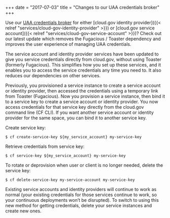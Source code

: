 +++
date = "2017-07-03"
title = "Changes to our UAA credentials broker"
+++

Use our [UAA credentials broker](https://github.com/cloudfoundry-community/uaa-credentials-broker)
for either [cloud.gov identity provider]({{< relref "services/cloud-gov-identity-provider" >}})
or [cloud.gov service account]({{< relref "services/cloud-gov-service-account" >}})?
Check out our latest update which removes the Fugacious / Toaster dependency and
improves the user experience of managing UAA credentials.
<!--more-->

The service account and identity provider services have been updated to give you service credentials directly from cloud.gov, without using Toaster (formerly Fugacious). This simplifies how you set up these services, and it enables you to access the service credentials any time you need to. It also reduces our dependencies on other services.

Previously, you provisioned a service instance to create a service account or identity provider, then accessed the credentials using a temporary link from Toaster (Fugacious). Now you provision a service instance, then bind it to a service key to create a service account or identity provider. You now access credentials for that service key directly from the cloud.gov command line (CF CLI). If you want another service account or identity provider for the same space, you can bind it to another service key.

Create service key:

    $ cf create-service-key ${my_service_account} my-service-key

Retrieve credentials from service key:

    $ cf service-key ${my_service_account} my-service-key

To rotate or deprovision when user or client is no longer needed, delete the service key:

    $ cf delete-service-key my-service-account my-service-key

Existing service accounts and identity providers will continue to work as normal (your existing credentials for those services continue to work, so your continuous deployments won’t be disrupted). To switch to using this new method for getting credentials, delete your service instances and create new ones.

